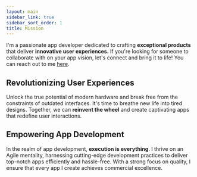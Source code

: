 ```yaml
---
layout: main
sidebar_link: true
sidebar_sort_order: 1
title: Mission
---
```

I'm a passionate app developer dedicated to crafting **exceptional products** that deliver **innovative user experiences.** If you're looking for someone to collaborate with on your app vision, let's connect and bring it to life! You can reach out to me [here](contact.html).

## Revolutionizing User Experiences
Unlock the true potential of modern hardware and break free from the constraints of outdated interfaces. It's time to breathe new life into tired designs. Together, we can **reinvent the wheel** and create captivating apps that redefine user interactions.

## Empowering App Development
In the realm of app development, **execution is everything**. I thrive on an Agile mentality, harnessing cutting-edge development practices to deliver top-notch apps efficiently and hassle-free. With a strong focus on quality, I ensure that every app I create achieves commercial excellence.